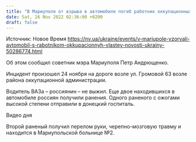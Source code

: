 ```yaml
---
title: "В Мариуполе от взрыва в автомобиле погиб работник оккупационных властей"
date: Sat, 26 Nov 2022 02:36:00 +0200
draft: false
---
```

Источник: Новое Время https://nv.ua/ukraine/events/v-mariupole-vzorvali-avtomobil-s-rabotnikom-okkupacionnyh-vlastey-novosti-ukrainy-50286774.html


Об этом сообщил советник мэра Мариуполя Петр Андрющенко.

Инцидент произошел 24 ноября на дороге возле ул. Громовой 63 возле района оккупационной администрации.

Водитель ВАЗа – россиянин – не выжил. Еще двое находившихся в автомобиле россиян получили ранения. Одного раненого с ожогами высокой степени отправили в донецкий госпиталь.

 Видео дня   

Второй раненый получил перелом руки, черепно-мозговую травму и находится в Мариупольской больнице №2.
